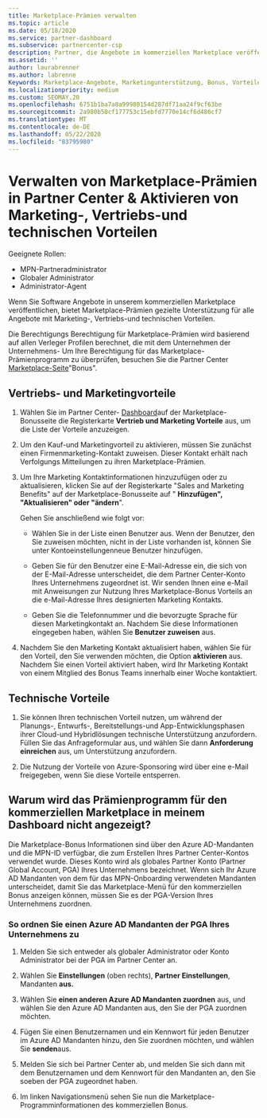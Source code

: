 ```yaml
---
title: Marketplace-Prämien verwalten
ms.topic: article
ms.date: 05/18/2020
ms.service: partner-dashboard
ms.subservice: partnercenter-csp
description: Partner, die Angebote im kommerziellen Marketplace veröffentlichen, können sich auf Vorteile stützen, die Marketingunterstützung bieten.
ms.assetid: ''
author: laurabrenner
ms.author: labrenne
Keywords: Marketplace-Angebote, Marketingunterstützung, Bonus, Vorteile des Herausgebers
ms.localizationpriority: medium
ms.custom: SEOMAY.20
ms.openlocfilehash: 6751b1ba7a8a99980154d287df71aa24f9cf63be
ms.sourcegitcommit: 2a980b50cf177753c15ebfd7770e14cf6d486cf7
ms.translationtype: MT
ms.contentlocale: de-DE
ms.lasthandoff: 05/22/2020
ms.locfileid: "83795980"
---
```

# <a name="manage-marketplace-rewards-in-partner-center--activate-marketing-sales-and-technical-benefits"></a>Verwalten von Marketplace-Prämien in Partner Center & Aktivieren von Marketing-, Vertriebs-und technischen Vorteilen

Geeignete Rollen:

- MPN-Partneradministrator
- Globaler Administrator
- Administrator-Agent

Wenn Sie Software Angebote in unserem kommerziellen Marketplace veröffentlichen, bietet Marketplace-Prämien gezielte Unterstützung für alle Angebote mit Marketing-, Vertriebs-und technischen Vorteilen.

Die Berechtigungs Berechtigung für Marketplace-Prämien wird basierend auf allen Verleger Profilen berechnet, die mit dem Unternehmen der Unternehmens- Um Ihre Berechtigung für das Marketplace-Prämienprogramm zu überprüfen, besuchen Sie die Partner Center [Marketplace-Seite](https://partner.microsoft.com/dashboard/mpn/program/commercialmarketplace)"Bonus".

## <a name="sales-and-marketing-benefits"></a>Vertriebs- und Marketingvorteile

1. Wählen Sie im Partner Center- [Dashboard](https://partner.microsoft.com/dashboard)auf der Marketplace-Bonusseite die Registerkarte **Vertrieb und Marketing Vorteile** aus, um die Liste der Vorteile anzuzeigen. 

2. Um den Kauf-und Marketingvorteil zu aktivieren, müssen Sie zunächst einen Firmenmarketing-Kontakt zuweisen. Dieser Kontakt erhält nach Verfolgungs Mitteilungen zu ihren Marketplace-Prämien.

3. Um Ihre Marketing Kontaktinformationen hinzuzufügen oder zu aktualisieren, klicken Sie auf der Registerkarte "Sales and Marketing Benefits" auf der Marketplace-Bonusseite auf " **Hinzufügen", "Aktualisieren" oder "ändern**". 

   Gehen Sie anschließend wie folgt vor:

   - Wählen Sie in der Liste einen Benutzer aus. Wenn der Benutzer, den Sie zuweisen möchten, nicht in der Liste vorhanden ist, können Sie unter Kontoeinstellungenneue Benutzer hinzufügen.

   - Geben Sie für den Benutzer eine E-Mail-Adresse ein, die sich von der E-Mail-Adresse unterscheidet, die dem Partner Center-Konto Ihres Unternehmens zugeordnet ist. Wir senden Ihnen eine e-Mail mit Anweisungen zur Nutzung Ihres Marketplace-Bonus Vorteils an die e-Mail-Adresse Ihres designierten Marketing Kontakts.

   - Geben Sie die Telefonnummer und die bevorzugte Sprache für diesen Marketingkontakt an. Nachdem Sie diese Informationen eingegeben haben, wählen Sie **Benutzer zuweisen** aus.

4. Nachdem Sie den Marketing Kontakt aktualisiert haben, wählen Sie für den Vorteil, den Sie verwenden möchten, die Option **aktivieren** aus. Nachdem Sie einen Vorteil aktiviert haben, wird Ihr Marketing Kontakt von einem Mitglied des Bonus Teams innerhalb einer Woche kontaktiert.

## <a name="technical-benefits"></a>Technische Vorteile

1. Sie können Ihren technischen Vorteil nutzen, um während der Planungs-, Entwurfs-, Bereitstellungs-und App-Entwicklungsphasen ihrer Cloud-und Hybridlösungen technische Unterstützung anzufordern. Füllen Sie das Anfrageformular aus, und wählen Sie dann **Anforderung einreichen** aus, um Unterstützung anzufordern.

2. Die Nutzung der Vorteile von Azure-Sponsoring wird über eine e-Mail freigegeben, wenn Sie diese Vorteile entsperren.

## <a name="why-cant-i-see-the-commercial-marketplace-rewards-program-on-my-dashboard"></a>Warum wird das Prämienprogramm für den kommerziellen Marketplace in meinem Dashboard nicht angezeigt?

Die Marketplace-Bonus Informationen sind über den Azure AD-Mandanten und die MPN-ID verfügbar, die zum Erstellen Ihres Partner Center-Kontos verwendet wurde. Dieses Konto wird als globales Partner Konto (Partner Global Account, PGA) Ihres Unternehmens bezeichnet. Wenn sich Ihr Azure AD Mandanten von dem für das MPN-Onboarding verwendeten Mandanten unterscheidet, damit Sie das Marketplace-Menü für den kommerziellen Bonus anzeigen können, müssen Sie es der PGA-Version Ihres Unternehmens zuordnen.

### <a name="to-associate-an-azure-ad-tenant-with-the-pga-of-your-company"></a>So ordnen Sie einen Azure AD Mandanten der PGA Ihres Unternehmens zu

1. Melden Sie sich entweder als globaler Administrator oder Konto Administrator bei der PGA im Partner Center an.

2. Wählen Sie **Einstellungen** (oben rechts), **Partner Einstellungen**, Mandanten **aus.** 

3. Wählen Sie **einen anderen Azure AD Mandanten zuordnen** aus, und wählen Sie den Azure AD Mandanten aus, den Sie der PGA zuordnen möchten.

4. Fügen Sie einen Benutzernamen und ein Kennwort für jeden Benutzer im Azure AD Mandanten hinzu, den Sie zuordnen möchten, und wählen Sie **senden**aus.

5. Melden Sie sich bei Partner Center ab, und melden Sie sich dann mit dem Benutzernamen und dem Kennwort für den Mandanten an, den Sie soeben der PGA zugeordnet haben.

6. Im linken Navigationsmenü sehen Sie nun die Marketplace-Programminformationen des kommerziellen Bonus.

